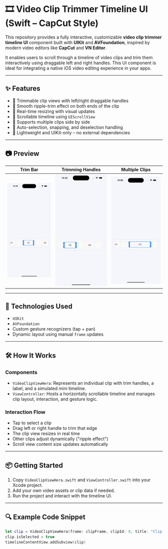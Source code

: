 # 🎞️ Video Clip Trimmer Timeline UI (Swift – CapCut Style)

This repository provides a fully interactive, customizable **video clip trimmer timeline UI** component built with **UIKit** and **AVFoundation**, inspired by modern video editors like **CapCut** and **VN Editor**.

It enables users to scroll through a timeline of video clips and trim them interactively using draggable left and right handles. This UI component is ideal for integrating a native iOS video editing experience in your apps.

---

## ✨ Features

- 🔹 Trimmable clip views with left/right draggable handles  
- 🔹 Smooth ripple-trim effect on both ends of the clip  
- 🔹 Real-time resizing with visual updates  
- 🔹 Scrollable timeline using `UIScrollView`  
- 🔹 Supports multiple clips side by side  
- 🔹 Auto-selection, snapping, and deselection handling  
- 🔹 Lightweight and UIKit-only – no external dependencies  

---

## 📷 Preview

| Trim Bar | Trimming Handles | Multiple Clips |
|----------|------------------|----------------|
| ![s1](s1.png) | ![s2](s2.png) | ![s3](s3.png) |

---

## 🧰 Technologies Used

- `UIKit`  
- `AVFoundation`  
- Custom gesture recognizers (tap + pan)  
- Dynamic layout using manual `frame` updates  

---

## 🛠️ How It Works

### Components

- `VideoClipViewHera`: Represents an individual clip with trim handles, a label, and a simulated mini timeline.  
- `ViewController`: Hosts a horizontally scrollable timeline and manages clip layout, interaction, and gesture logic.

### Interaction Flow

- Tap to select a clip  
- Drag left or right handle to trim that edge  
- The clip view resizes in real time  
- Other clips adjust dynamically ("ripple effect")  
- Scroll view content size updates automatically  

---

## 📦 Getting Started

1. Copy `VideoClipViewHera.swift` and `ViewController.swift` into your Xcode project.  
2. Add your own video assets or clip data if needed.  
3. Run the project and interact with the timeline UI.  

---

## 🔍 Example Code Snippet

```swift
let clip = VideoClipViewHera(frame: clipFrame, clipId: 0, title: "Clip 1")
clip.isSelected = true
timelineContentView.addSubview(clip)
